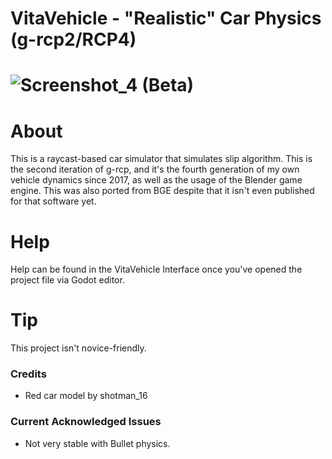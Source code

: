 # VitaVehicle - "Realistic" Car Physics (g-rcp2/RCP4)
# ![Screenshot_4](https://user-images.githubusercontent.com/88580430/201989925-6646ae2a-5a76-429f-bc60-427b23efe5b1.png) (Beta)

# About
This is a raycast-based car simulator that simulates slip algorithm. This is the second iteration of g-rcp, and it's the fourth generation of my own vehicle dynamics since 2017, as well as the usage of the Blender game engine. This was also ported from BGE despite that it isn't even published for that software yet.

# Help
Help can be found in the VitaVehicle Interface once you've opened the project file via Godot editor.

# Tip
This project isn't novice-friendly.

### Credits
* Red car model by shotman_16

### Current Acknowledged Issues
* Not very stable with Bullet physics.
